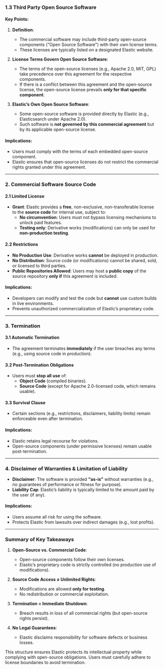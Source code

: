 ### **1.3 Third Party Open Source Software**  
#### **Key Points:**  
1. **Definition**:  
   - The commercial software may include third-party open-source components ("Open Source Software") with their own license terms.  
   - These licenses are typically listed on a designated Elastic website.  

2. **License Terms Govern Open Source Software**:  
   - The terms of the open-source licenses (e.g., Apache 2.0, MIT, GPL) take precedence over this agreement for the respective components.  
   - If there is a conflict between this agreement and the open-source license, the open-source license prevails **only for that specific component**.  

3. **Elastic’s Own Open Source Software**:  
   - Some open-source software is provided directly by Elastic (e.g., Elasticsearch under Apache 2.0).  
   - Such software is **not governed by this commercial agreement** but by its applicable open-source license.  

#### **Implications**:  
- Users must comply with the terms of each embedded open-source component.  
- Elastic ensures that open-source licenses do not restrict the commercial rights granted under this agreement.  

---  

### **2. Commercial Software Source Code**  
#### **2.1 Limited License**  
- **Grant**: Elastic provides a **free**, non-exclusive, non-transferable license to the **source code** for internal use, subject to:  
  - **No circumvention**: Users must not bypass licensing mechanisms to unlock paid features.  
  - **Testing only**: Derivative works (modifications) can only be used for **non-production testing**.  

#### **2.2 Restrictions**  
- **No Production Use**: Derivative works **cannot** be deployed in production.  
- **No Distribution**: Source code (or modifications) cannot be shared, sold, or licensed to third parties.  
- **Public Repositories Allowed**: Users may host a **public copy** of the source repository **only if** this agreement is included.  

#### **Implications**:  
- Developers can modify and test the code but **cannot** use custom builds in live environments.  
- Prevents unauthorized commercialization of Elastic’s proprietary code.  

---  

### **3. Termination**  
#### **3.1 Automatic Termination**  
- The agreement terminates **immediately** if the user breaches any terms (e.g., using source code in production).  

#### **3.2 Post-Termination Obligations**  
- Users must **stop all use** of:  
  - **Object Code** (compiled binaries).  
  - **Source Code** (except for Apache 2.0-licensed code, which remains usable).  

#### **3.3 Survival Clause**  
- Certain sections (e.g., restrictions, disclaimers, liability limits) remain enforceable even after termination.  

#### **Implications**:  
- Elastic retains legal recourse for violations.  
- Open-source components (under permissive licenses) remain usable post-termination.  

---  

### **4. Disclaimer of Warranties & Limitation of Liability**  
- **Disclaimer**: The software is provided **"as-is"** without warranties (e.g., no guarantees of performance or fitness for purpose).  
- **Liability Cap**: Elastic’s liability is typically limited to the amount paid by the user (if any).  

#### **Implications**:  
- Users assume all risk for using the software.  
- Protects Elastic from lawsuits over indirect damages (e.g., lost profits).  

---  

### **Summary of Key Takeaways**  
1. **Open-Source vs. Commercial Code**:  
   - Open-source components follow their own licenses.  
   - Elastic’s proprietary code is strictly controlled (no production use of modifications).  

2. **Source Code Access ≠ Unlimited Rights**:  
   - Modifications are allowed **only for testing**.  
   - No redistribution or commercial exploitation.  

3. **Termination = Immediate Shutdown**:  
   - Breach results in loss of all commercial rights (but open-source rights persist).  

4. **No Legal Guarantees**:  
   - Elastic disclaims responsibility for software defects or business losses.  

This structure ensures Elastic protects its intellectual property while complying with open-source obligations. Users must carefully adhere to license boundaries to avoid termination.
